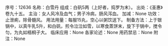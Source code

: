 序号：12636
名称：白雪丹
组成：白矾5两（上好者，捣罗为末）。
出处：《圣惠》卷九十五。
主治：女人风冷及血气；男子冷病，肠风泻血。
加减：None
功效：止泄痢，除骨髓风。
用法用量：每服15丸，空心以粥饮送下。
制备方法：上于银锅中，以真牛乳5升，和白矾，煎令泣泣如雪，以寒食蒸饼末，旋下于锅中，搅令匀，为丸如梧桐子大。
临床应用：None
各家论述：None
用药禁忌：None
附注：None
